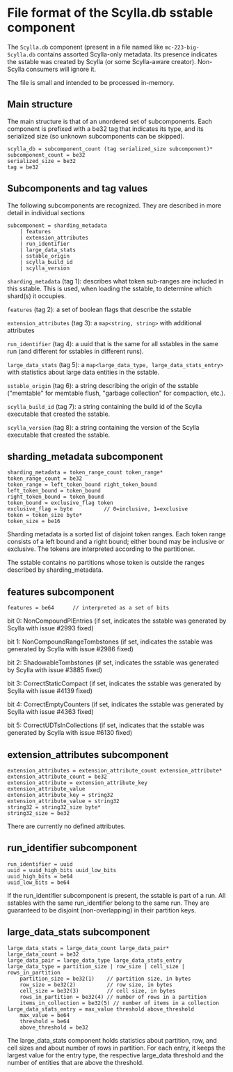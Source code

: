 # File format of the Scylla.db sstable component

The `Scylla.db` component (present in a file named like `mc-223-big-Scylla.db`
contains assorted Scylla-only metadata. Its presence indicates the sstable was
created by Scylla (or some Scylla-aware creator). Non-Scylla consumers will ignore it.

The file is small and intended to be processed in-memory.

## Main structure

The main structure is that of an unordered set of subcomponents. Each component
is prefixed with a be32 tag that indicates its type, and its serialized size
(so unknown subcomponents can be skipped).

    scylla_db = subcomponent_count (tag serialized_size subcomponent)*
    subcomponent_count = be32
    serialized_size = be32
    tag = be32

## Subcomponents and tag values

The following subcomponents are recognized. They are described in more detail
in individual sections

    subcomponent = sharding_metadata
        | features
        | extension_attributes
        | run_identifier
        | large_data_stats
        | sstable_origin
        | scylla_build_id
        | scylla_version

`sharding_metadata` (tag 1): describes what token sub-ranges are included in this
sstable. This is used, when loading the sstable, to determine which shard(s)
it occupies.

`features` (tag 2): a set of boolean flags that describe the sstable

`extension_attributes` (tag 3): a `map<string, string>` with additional attributes

`run_identifier` (tag 4): a uuid that is the same for all sstables in the same run
(and different for sstables in different runs).

`large_data_stats` (tag 5): a `map<large_data_type, large_data_stats_entry>` with statistics
about large data entities in the sstable.

`sstable_origin` (tag 6): a string describing the origin of the
sstable ("memtable" for memtable flush, "garbage collection" for
compaction, etc.).

`scylla_build_id` (tag 7): a string containing the build id of the
Scylla executable that created the sstable.

`scylla_version` (tag 8): a string containing the version of the
Scylla executable that created the sstable.

## sharding_metadata subcomponent

    sharding_metadata = token_range_count token_range*
    token_range_count = be32
    token_range = left_token_bound right_token_bound
    left_token_bound = token_bound
    right_token_bound = token_bound
    token_bound = exclusive_flag token
    exclusive_flag = byte          // 0=inclusive, 1=exclusive
    token = token_size byte*
    token_size = be16

Sharding metadata is a sorted list of disjoint token ranges. Each token range
consists of a left bound and a right bound; either bound may be inclusive or
exclusive. The tokens are interpreted according to the partitioner.

The sstable contains no partitions whose token is outside the ranges described by
sharding_metadata.

## features subcomponent

    features = be64      // interpreted as a set of bits

bit 0: NonCompoundPIEntries (if set, indicates the sstable was generated by
Scylla with issue #2993 fixed)

bit 1: NonCompoundRangeTombstones (if set, indicates the sstable was generated by
Scylla with issue #2986 fixed)

bit 2: ShadowableTombstones (if set, indicates the sstable was generated by
Scylla with issue #3885 fixed)

bit 3: CorrectStaticCompact (if set, indicates the sstable was generated by
Scylla with issue #4139 fixed)

bit 4: CorrectEmptyCounters (if set, indicates the sstable was generated by
Scylla with issue #4363 fixed)

bit 5: CorrectUDTsInCollections (if set, indicates that the sstable was generated
by Scylla with issue #6130 fixed)

## extension_attributes subcomponent

    extension_attributes = extension_attribute_count extension_attribute*
    extension_attribute_count = be32
    extension_attribute = extension_attribute_key extension_attribute_value
    extension_attribute_key = string32
    extension_attribute_value = string32
    string32 = string32_size byte*
    string32_size = be32

There are currently no defined attributes.

## run_identifier subcomponent

    run_identifier = uuid
    uuid = uuid_high_bits uuid_low_bits
    uuid_high_bits = be64
    uuid_low_bits = be64

If the run_identifier subcomponent is present, the sstable is part of a run.
All sstables with the same run_identifier belong to the same run. They are
guaranteed to be disjoint (non-overlapping) in their partition keys.

## large_data_stats subcomponent

    large_data_stats = large_data_count large_data_pair*
    large_data_count = be32
    large_data_pair = large_data_type large_data_stats_entry
    large_data_type = partition_size | row_size | cell_size | rows_in_partition
        partition_size = be32(1)    // partition size, in bytes
        row_size = be32(2)          // row size, in bytes
        cell_size = be32(3)         // cell size, in bytes
        rows_in_partition = be32(4) // number of rows in a partition
        items_in_collection = be32(5) // number of items in a collection
    large_data_stats_entry = max_value threshold above_threshold
        max_value = be64
        threshold = be64
        above_threshold = be32

The large_data_stats component holds statistics about partition,
row, and cell sizes and about number of rows in partition.
For each entry, it keeps the largest value for the entry type,
the respective large_data threshold and the number of entities
that are above the threshold.

